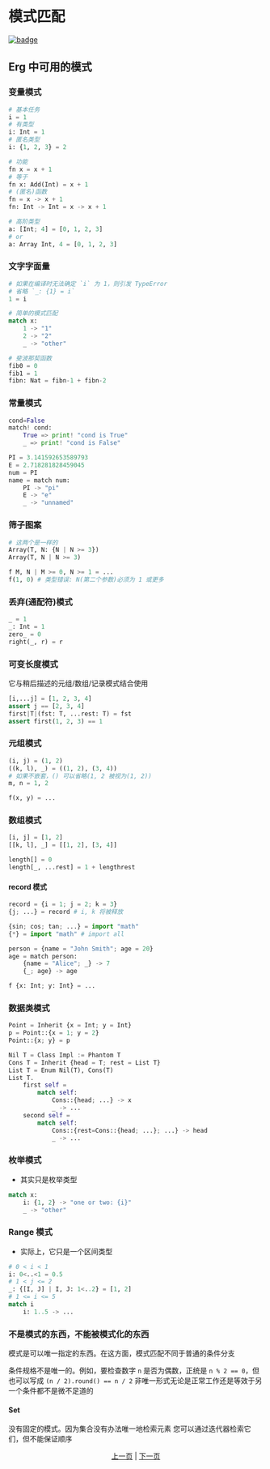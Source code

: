 # 模式匹配

[![badge](https://img.shields.io/endpoint.svg?url=https%3A%2F%2Fgezf7g7pd5.execute-api.ap-northeast-1.amazonaws.com%2Fdefault%2Fsource_up_to_date%3Fowner%3Derg-lang%26repos%3Derg%26ref%3Dmain%26path%3Ddoc/EN/syntax/26_pattern_matching.md%26commit_hash%3D06f8edc9e2c0cee34f6396fd7c64ec834ffb5352)](https://gezf7g7pd5.execute-api.ap-northeast-1.amazonaws.com/default/source_up_to_date?owner=erg-lang&repos=erg&ref=main&path=doc/EN/syntax/26_pattern_matching.md&commit_hash=06f8edc9e2c0cee34f6396fd7c64ec834ffb5352)

## Erg 中可用的模式

### 变量模式

```python
# 基本任务
i = 1
# 有类型
i: Int = 1
# 匿名类型
i: {1, 2, 3} = 2

# 功能
fn x = x + 1
# 等于
fn x: Add(Int) = x + 1
# (匿名)函数
fn = x -> x + 1
fn: Int -> Int = x -> x + 1

# 高阶类型
a: [Int; 4] = [0, 1, 2, 3]
# or
a: Array Int, 4 = [0, 1, 2, 3]
```

### 文字字面量

```python
# 如果在编译时无法确定 `i` 为 1，则引发 TypeError
# 省略 `_: {1} = i`
1 = i

# 简单的模式匹配
match x:
    1 -> "1"
    2 -> "2"
    _ -> "other"

# 斐波那契函数
fib0 = 0
fib1 = 1
fibn: Nat = fibn-1 + fibn-2
```

### 常量模式

```python
cond=False
match! cond:
    True => print! "cond is True"
    _ => print! "cond is False"

PI = 3.141592653589793
E = 2.718281828459045
num = PI
name = match num:
    PI -> "pi"
    E -> "e"
    _ -> "unnamed"
```

### 筛子图案

```python
# 这两个是一样的
Array(T, N: {N | N >= 3})
Array(T, N | N >= 3)

f M, N | M >= 0, N >= 1 = ...
f(1, 0) # 类型错误: N(第二个参数)必须为 1 或更多
```

### 丢弃(通配符)模式

```python
_ = 1
_: Int = 1
zero_ = 0
right(_, r) = r
```

### 可变长度模式

它与稍后描述的元组/数组/记录模式结合使用

```python
[i,...j] = [1, 2, 3, 4]
assert j == [2, 3, 4]
first|T|(fst: T, ...rest: T) = fst
assert first(1, 2, 3) == 1
```

### 元组模式

```python
(i, j) = (1, 2)
((k, l), _) = ((1, 2), (3, 4))
# 如果不嵌套，() 可以省略(1, 2 被视为(1, 2))
m, n = 1, 2

f(x, y) = ...
```

### 数组模式

```python
[i, j] = [1, 2]
[[k, l], _] = [[1, 2], [3, 4]]

length[] = 0
length[_, ...rest] = 1 + lengthrest
```

#### record 模式

```python
record = {i = 1; j = 2; k = 3}
{j; ...} = record # i, k 将被释放

{sin; cos; tan; ...} = import "math"
{*} = import "math" # import all

person = {name = "John Smith"; age = 20}
age = match person:
    {name = "Alice"; _} -> 7
    {_; age} -> age

f {x: Int; y: Int} = ...
```

### 数据类模式

```python
Point = Inherit {x = Int; y = Int}
p = Point::{x = 1; y = 2}
Point::{x; y} = p

Nil T = Class Impl := Phantom T
Cons T = Inherit {head = T; rest = List T}
List T = Enum Nil(T), Cons(T)
List T.
    first self =
        match self:
            Cons::{head; ...} -> x
            _ -> ...
    second self =
        match self:
            Cons::{rest=Cons::{head; ...}; ...} -> head
            _ -> ...
```

### 枚举模式

* 其实只是枚举类型

```python
match x:
    i: {1, 2} -> "one or two: {i}"
    _ -> "other"
```

### Range 模式

* 实际上，它只是一个区间类型

```python
# 0 < i < 1
i: 0<..<1 = 0.5
# 1 < j <= 2
_: {[I, J] | I, J: 1<..2} = [1, 2]
# 1 <= i <= 5
match i
    i: 1..5 -> ...
```

### 不是模式的东西，不能被模式化的东西

模式是可以唯一指定的东西。在这方面，模式匹配不同于普通的条件分支

条件规格不是唯一的。例如，要检查数字 `n` 是否为偶数，正统是 `n % 2 == 0`，但也可以写成 `(n / 2).round() == n / 2`
非唯一形式无论是正常工作还是等效于另一个条件都不是微不足道的

#### Set

没有固定的模式。因为集合没有办法唯一地检索元素
您可以通过迭代器检索它们，但不能保证顺序

<p align='center'>
    <a href='./25_object_system.md'>上一页</a> | <a href='./27_comprehension.md'>下一页</a>
</p>